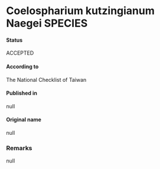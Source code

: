 Coelospharium kutzingianum Naegei SPECIES
=======

#### Status
ACCEPTED

#### According to
The National Checklist of Taiwan

#### Published in
null

#### Original name
null

### Remarks
null